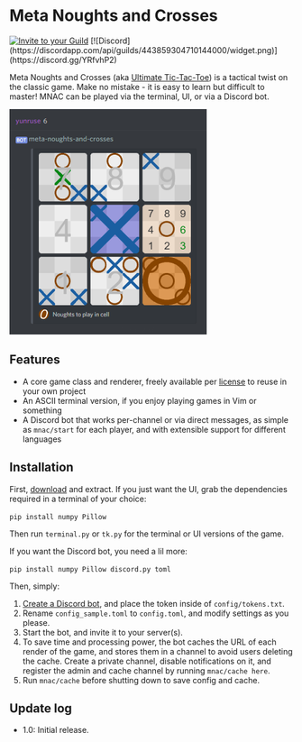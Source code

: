 # Meta Noughts and Crosses

<a href="https://discordapp.com/oauth2/authorize?client_id=446046704039624715&scope=bot">
<img src="https://img.shields.io/badge/Add%20to%20your-Discord-9399ff.svg" alt="Invite to your Guild"></a>
[![Discord](https://discordapp.com/api/guilds/443859304710144000/widget.png)](https://discord.gg/YRfvhP2)

Meta Noughts and Crosses (aka [Ultimate Tic-Tac-Toe](wiki)) is a tactical twist on the classic game. Make no mistake - it is easy to learn but difficult to master! MNAC can be played via the terminal, UI, or via a Discord bot.

![A screenshot of the Discord bot. A player types in '6', and the bot responds with an image of the game.](assets/screenshot_discord.png)

## Features

- A core game class and renderer, freely available per [license] to reuse in your own project
- An ASCII terminal version, if you enjoy playing games in Vim or something
- A Discord bot that works per-channel or via direct messages, as simple as `mnac/start` for each player, and with extensible support for different languages

## Installation

First, [download] and extract. If you just want the UI, grab the dependencies required in a terminal of your choice:

`pip install numpy Pillow`

Then run `terminal.py` or `tk.py` for the terminal or UI versions of the game.

If you want the Discord bot, you need a lil more:

`pip install numpy Pillow discord.py toml`

Then, simply:

1. [Create a Discord bot](API), and place the token inside of `config/tokens.txt`.
2. Rename `config_sample.toml` to `config.toml`, and modify settings as you please.
3. Start the bot, and invite it to your server(s).
4. To save time and processing power, the bot caches the URL of each render of the game, and stores them in a channel to avoid users deleting the cache. Create a private channel, disable notifications on it, and register the admin and cache channel by running `mnac/cache here`.
5. Run `mnac/cache` before shutting down to save config and cache.

## Update log
- 1.0: Initial release.

[wiki]: https://en.wikipedia.org/wiki/Ultimate_tic-tac-toe
[license]: license.txt
[download]: https://github.com/yunruse/MNAC/archive/master.zip
[API]: https://discordapp.com/developers/applications/me